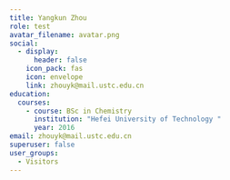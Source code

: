 ```yaml
---
title: Yangkun Zhou
role: test
avatar_filename: avatar.png
social:
  - display:
      header: false
    icon_pack: fas
    icon: envelope
    link: zhouyk@mail.ustc.edu.cn
education:
  courses:
    - course: BSc in Chemistry
      institution: "Hefei University of Technology "
      year: 2016
email: zhouyk@mail.ustc.edu.cn
superuser: false
user_groups:
  - Visitors
---
```

